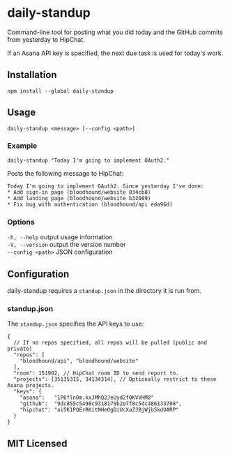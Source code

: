 # daily-standup

Command-line tool for posting what you did today and the GitHub commits from
yesterday to HipChat.

If an Asana API key is specified, the next due task is used for today's work.

## Installation

    npm install --global daily-standup

## Usage

    daily-standup <message> [--config <path>]

### Example

    daily-standup "Today I'm going to implement OAuth2."

Posts the following message to HipChat:

    Today I'm going to implement OAuth2. Since yesterday I've done:
    * Add sign-in page (bloodhound/website 034cb8)
    * Add landing page (bloodhound/website b32089)
    * Fix bug with authentication (bloodhound/api eda96d)

### Options

`-h, --help` output usage information  
`-V, --version` output the version number  
`--config <path>` JSON configuration

## Configuration

daily-standup requires a `standup.json` in the directory it is run from.

### standup.json

The `standup.json` specifies the API keys to use:

    {
      // If no repos specified, all repos will be pulled (public and private)
      "repos": [
        "bloodhound/api", "bloodhound/website"
      ],
      "room": 151902, // HipChat room ID to send report to.
      "projects": [35135315, 34134314], // Optionally restrict to these Asana projects.
      "keys": {
        "asana":   "1P6flnOm.kxJMhQ2JeUyd2fOKVVHM8"
        "github":  "9dc855c5498c9318179b2e7f8c5dc486133708",
        "hipchat": "ai5K1PQErRKitNHeOgDiUcXaZJBjWjbSkdUARP"
      }
    }

## MIT Licensed
